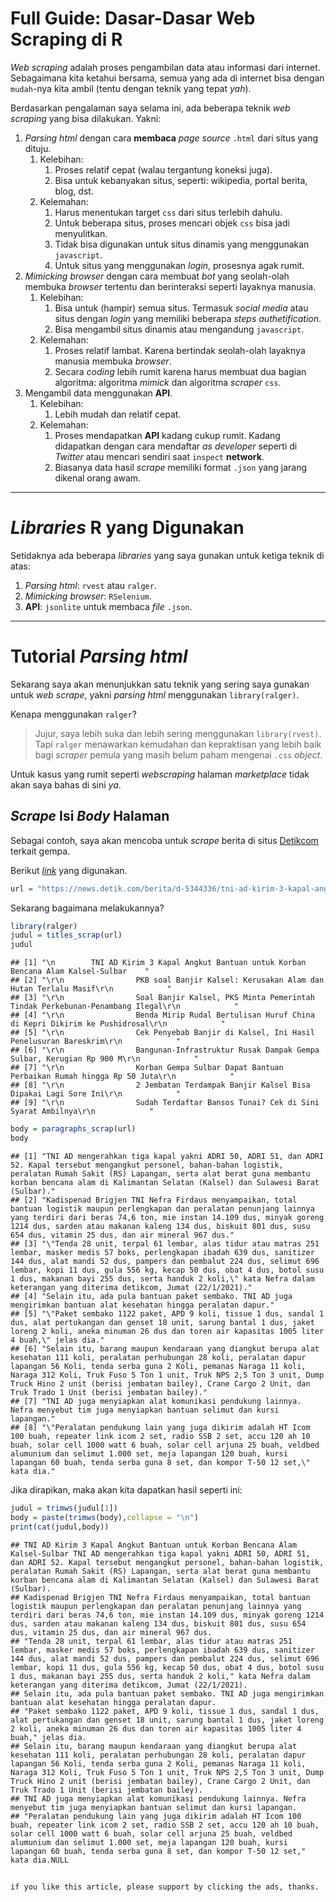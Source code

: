 Full Guide: Dasar-Dasar Web Scraping di R
================

*Web scraping* adalah proses pengambilan data atau informasi dari
internet. Sebagaimana kita ketahui bersama, semua yang ada di internet
bisa dengan `mudah`-nya kita ambil (tentu dengan teknik yang tepat
*yah*).

Berdasarkan pengalaman saya selama ini, ada beberapa teknik *web
scraping* yang bisa dilakukan. Yakni:

1.  *Parsing html* dengan cara **membaca** *page source* `.html` dari
    situs yang dituju.
    1.  Kelebihan:
        1.  Proses relatif cepat (walau tergantung koneksi juga).
        2.  Bisa untuk kebanyakan situs, seperti: wikipedia, portal
            berita, blog, dst.
    2.  Kelemahan:
        1.  Harus menentukan target `css` dari situs terlebih dahulu.
        2.  Untuk beberapa situs, proses mencari objek `css` bisa jadi
            menyulitkan.
        3.  Tidak bisa digunakan untuk situs dinamis yang menggunakan
            `javascript`.
        4.  Untuk situs yang menggunakan *login*, prosesnya agak rumit.
2.  *Mimicking browser* dengan cara membuat *bot* yang seolah-olah
    membuka *browser* tertentu dan berinteraksi seperti layaknya
    manusia.
    1.  Kelebihan:
        1.  Bisa untuk (hampir) semua situs. Termasuk *social media*
            atau situs dengan *login* yang memiliki beberapa *steps
            authetification*.
        2.  Bisa mengambil situs dinamis atau mengandung `javascript`.
    2.  Kelemahan:
        1.  Proses relatif lambat. Karena bertindak seolah-olah layaknya
            manusia membuka *browser*.
        2.  Secara *coding* lebih rumit karena harus membuat dua bagian
            algoritma: algoritma *mimick* dan algoritma *scraper* `css`.
3.  Mengambil data menggunakan **API**.
    1.  Kelebihan:
        1.  Lebih mudah dan relatif cepat.
    2.  Kelemahan:
        1.  Proses mendapatkan **API** kadang cukup rumit. Kadang
            didapatkan dengan cara mendaftar *as developer* seperti di
            *Twitter* atau mencari sendiri saat `inspect` **network**.
        2.  Biasanya data hasil *scrape* memiliki format `.json` yang
            jarang dikenal orang awam.

-----

# *Libraries* **R** yang Digunakan

Setidaknya ada beberapa *libraries* yang saya gunakan untuk ketiga
teknik di atas:

1.  *Parsing html*: `rvest` atau `ralger`.
2.  *Mimicking browser*: `RSelenium`.
3.  **API**: `jsonlite` untuk membaca *file* `.json`.

-----

# Tutorial *Parsing html*

Sekarang saya akan menunjukkan satu teknik yang sering saya gunakan
untuk *web scrape*, yakni *parsing html* menggunakan `library(ralger)`.

Kenapa menggunakan `ralger`?

> Jujur, saya lebih suka dan lebih sering menggunakan `library(rvest)`.
> Tapi `ralger` menawarkan kemudahan dan kepraktisan yang lebih baik
> bagi *scraper* pemula yang masih belum paham mengenai `.css` *object*.

Untuk kasus yang rumit seperti *webscraping* halaman *marketplace* tidak
akan saya bahas di sini *ya*.

## *Scrape* Isi *Body* Halaman

Sebagai contoh, saya akan mencoba untuk *scrape* berita di situs
[Detikcom](https://www.detik.com/) terkait gempa.

Berikut
[*link*](https://news.detik.com/berita/d-5344336/tni-ad-kirim-3-kapal-angkut-bantuan-untuk-korban-bencana-alam-kalsel-sulbar?_ga=2.212703508.1474967536.1611281806-371647059.1593093917)
yang digunakan.

``` r
url = "https://news.detik.com/berita/d-5344336/tni-ad-kirim-3-kapal-angkut-bantuan-untuk-korban-bencana-alam-kalsel-sulbar?_ga=2.212703508.1474967536.1611281806-371647059.1593093917"
```

Sekarang bagaimana melakukannya?

``` r
library(ralger)
judul = titles_scrap(url)
judul
```

    ## [1] "\n        TNI AD Kirim 3 Kapal Angkut Bantuan untuk Korban Bencana Alam Kalsel-Sulbar    "                      
    ## [2] "\r\n                PKB soal Banjir Kalsel: Kerusakan Alam dan Hutan Terlalu Masif\r\n            "             
    ## [3] "\r\n                Soal Banjir Kalsel, PKS Minta Pemerintah Tindak Perkebunan-Penambang Ilegal\r\n            "
    ## [4] "\r\n                Benda Mirip Rudal Bertulisan Huruf China di Kepri Dikirim ke Pushidrosal\r\n            "   
    ## [5] "\r\n                Cek Penyebab Banjir di Kalsel, Ini Hasil Penelusuran Bareskrim\r\n            "             
    ## [6] "\r\n                Bangunan-Infrastruktur Rusak Dampak Gempa Sulbar, Kerugian Rp 900 M\r\n            "        
    ## [7] "\r\n                Korban Gempa Sulbar Dapat Bantuan Perbaikan Rumah hingga Rp 50 Juta\r\n            "        
    ## [8] "\r\n                2 Jembatan Terdampak Banjir Kalsel Bisa Dipakai Lagi Sore Ini\r\n            "              
    ## [9] "\r\n                Sudah Terdaftar Bansos Tunai? Cek di Sini Syarat Ambilnya\r\n            "

``` r
body = paragraphs_scrap(url)
body
```

    ## [1] "TNI AD mengerahkan tiga kapal yakni ADRI 50, ADRI 51, dan ADRI 52. Kapal tersebut mengangkut personel, bahan-bahan logistik, peralatan Rumah Sakit (RS) Lapangan, serta alat berat guna membantu korban bencana alam di Kalimantan Selatan (Kalsel) dan Sulawesi Barat (Sulbar)."                                                                                                                          
    ## [2] "Kadispenad Brigjen TNI Nefra Firdaus menyampaikan, total bantuan logistik maupun perlengkapan dan peralatan penunjang lainnya yang terdiri dari beras 74,6 ton, mie instan 14.109 dus, minyak goreng 1214 dus, sarden atau makanan kaleng 134 dus, biskuit 801 dus, susu 654 dus, vitamin 25 dus, dan air mineral 967 dus."                                                                                
    ## [3] "\"Tenda 28 unit, terpal 61 lembar, alas tidur atau matras 251 lembar, masker medis 57 boks, perlengkapan ibadah 639 dus, sanitizer 144 dus, alat mandi 52 dus, pampers dan pembalut 224 dus, selimut 696 lembar, kopi 11 dus, gula 556 kg, kecap 50 dus, obat 4 dus, botol susu 1 dus, makanan bayi 255 dus, serta handuk 2 koli,\" kata Nefra dalam keterangan yang diterima detikcom, Jumat (22/1/2021)."
    ## [4] "Selain itu, ada pula bantuan paket sembako. TNI AD juga mengirimkan bantuan alat kesehatan hingga peralatan dapur."                                                                                                                                                                                                                                                                                        
    ## [5] "\"Paket sembako 1122 paket, APD 9 koli, tissue 1 dus, sandal 1 dus, alat pertukangan dan genset 18 unit, sarung bantal 1 dus, jaket loreng 2 koli, aneka minuman 26 dus dan toren air kapasitas 1005 liter 4 buah,\" jelas dia."                                                                                                                                                                           
    ## [6] "Selain itu, barang maupun kendaraan yang diangkut berupa alat kesehatan 111 koli, peralatan perhubungan 28 koli, peralatan dapur lapangan 56 Koli, tenda serba guna 2 Koli, pemanas Naraga 11 koli, Naraga 312 Koli, Truk Fuso 5 Ton 1 unit, Truk NPS 2,5 Ton 3 unit, Dump Truck Hino 2 unit (berisi jembatan bailey), Crane Cargo 2 Unit, dan Truk Trado 1 Unit (berisi jembatan bailey)."                
    ## [7] "TNI AD juga menyiapkan alat komunikasi pendukung lainnya. Nefra menyebut tim juga menyiapkan bantuan selimut dan kursi lapangan."                                                                                                                                                                                                                                                                          
    ## [8] "\"Peralatan pendukung lain yang juga dikirim adalah HT Icom 100 buah, repeater link icom 2 set, radio SSB 2 set, accu 120 ah 10 buah, solar cell 1000 watt 6 buah, solar cell arjuna 25 buah, veldbed alumunium dan selimut 1.000 set, meja lapangan 120 buah, kursi lapangan 60 buah, tenda serba guna 8 set, dan kompor T-50 12 set,\" kata dia."

Jika dirapikan, maka akan kita dapatkan hasil seperti ini:

``` r
judul = trimws(judul[1])
body = paste(trimws(body),collapse = "\n")
print(cat(judul,body))
```

    ## TNI AD Kirim 3 Kapal Angkut Bantuan untuk Korban Bencana Alam Kalsel-Sulbar TNI AD mengerahkan tiga kapal yakni ADRI 50, ADRI 51, dan ADRI 52. Kapal tersebut mengangkut personel, bahan-bahan logistik, peralatan Rumah Sakit (RS) Lapangan, serta alat berat guna membantu korban bencana alam di Kalimantan Selatan (Kalsel) dan Sulawesi Barat (Sulbar).
    ## Kadispenad Brigjen TNI Nefra Firdaus menyampaikan, total bantuan logistik maupun perlengkapan dan peralatan penunjang lainnya yang terdiri dari beras 74,6 ton, mie instan 14.109 dus, minyak goreng 1214 dus, sarden atau makanan kaleng 134 dus, biskuit 801 dus, susu 654 dus, vitamin 25 dus, dan air mineral 967 dus.
    ## "Tenda 28 unit, terpal 61 lembar, alas tidur atau matras 251 lembar, masker medis 57 boks, perlengkapan ibadah 639 dus, sanitizer 144 dus, alat mandi 52 dus, pampers dan pembalut 224 dus, selimut 696 lembar, kopi 11 dus, gula 556 kg, kecap 50 dus, obat 4 dus, botol susu 1 dus, makanan bayi 255 dus, serta handuk 2 koli," kata Nefra dalam keterangan yang diterima detikcom, Jumat (22/1/2021).
    ## Selain itu, ada pula bantuan paket sembako. TNI AD juga mengirimkan bantuan alat kesehatan hingga peralatan dapur.
    ## "Paket sembako 1122 paket, APD 9 koli, tissue 1 dus, sandal 1 dus, alat pertukangan dan genset 18 unit, sarung bantal 1 dus, jaket loreng 2 koli, aneka minuman 26 dus dan toren air kapasitas 1005 liter 4 buah," jelas dia.
    ## Selain itu, barang maupun kendaraan yang diangkut berupa alat kesehatan 111 koli, peralatan perhubungan 28 koli, peralatan dapur lapangan 56 Koli, tenda serba guna 2 Koli, pemanas Naraga 11 koli, Naraga 312 Koli, Truk Fuso 5 Ton 1 unit, Truk NPS 2,5 Ton 3 unit, Dump Truck Hino 2 unit (berisi jembatan bailey), Crane Cargo 2 Unit, dan Truk Trado 1 Unit (berisi jembatan bailey).
    ## TNI AD juga menyiapkan alat komunikasi pendukung lainnya. Nefra menyebut tim juga menyiapkan bantuan selimut dan kursi lapangan.
    ## "Peralatan pendukung lain yang juga dikirim adalah HT Icom 100 buah, repeater link icom 2 set, radio SSB 2 set, accu 120 ah 10 buah, solar cell 1000 watt 6 buah, solar cell arjuna 25 buah, veldbed alumunium dan selimut 1.000 set, meja lapangan 120 buah, kursi lapangan 60 buah, tenda serba guna 8 set, dan kompor T-50 12 set," kata dia.NULL

## 

`if you like this article, please support by clicking the ads, thanks.`
